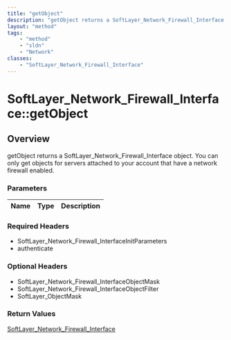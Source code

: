 ```yaml
---
title: "getObject"
description: "getObject returns a SoftLayer_Network_Firewall_Interface object. You can only get objects for servers attached to your a... "
layout: "method"
tags:
    - "method"
    - "sldn"
    - "Network"
classes:
    - "SoftLayer_Network_Firewall_Interface"
---
```

# SoftLayer_Network_Firewall_Interface::getObject
## Overview 
getObject returns a SoftLayer_Network_Firewall_Interface object. You can only get objects for servers attached to your account that have a network firewall enabled. 

### Parameters 
|Name | Type | Description |
| --- | --- | --- |


### Required Headers
* SoftLayer_Network_Firewall_InterfaceInitParameters
* authenticate

### Optional Headers
* SoftLayer_Network_Firewall_InterfaceObjectMask
* SoftLayer_Network_Firewall_InterfaceObjectFilter
* SoftLayer_ObjectMask

### Return Values
<a href='/reference/datatypes/SoftLayer_Network_Firewall_Interface'>SoftLayer_Network_Firewall_Interface </a>

